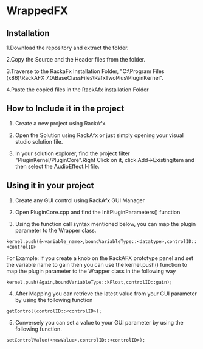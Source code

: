 # WrappedFX


## Installation
1.Download the repository and extract the folder.

2.Copy the Source and the Header files from the folder.

3.Traverse to the RackaFx Installation Folder, "C:\Program Files (x86)\RackAFX 7.0\BaseClassFiles\RafxTwoPlus\PluginKernel".

4.Paste the copied files in the RackAfx installation Folder

## How to Include it in the project
1. Create a new project using RackAfx.

2. Open the Solution using RackAfx or just simply opening your visual studio solution file. 

3. In your solution explorer, find the project filter "PluginKernel/PluginCore".Right Click on it, click Add->ExistingItem and then select the AudioEffect.H file.


## Using it in your project
1. Create any GUI control using RackAfx GUI Manager

2. Open PluginCore.cpp and find the InitPluginParameters() function

3. Using the function call syntax mentioned below, you can map the plugin parameter to the Wrapper class. 

```
kernel.push(&<variable_name>,boundVariableType::<datatype>,controlID::<controlID>
```
For Example: 
If you create a knob on the RackAFX prototype panel and set the variable name to gain then you can use the kernel.push() function to map the plugin parameter to the Wrapper class in the following way
```
kernel.push(&gain,boundVariableType::kFloat,controlID::gain);
```
4. After Mapping you can retrieve the latest value from your GUI parameter by using the following function

```
getControl(controlID::<controlID>);
```
5. Conversely you can set a value to your GUI parameter by using the following function.

```
setControlValue(<newValue>,controlID::<controlID>);
```

